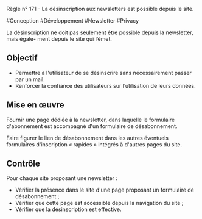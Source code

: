 
Règle n° 171  - La désinscription aux newsletters est possible depuis le site.

#Conception #Développement #Newsletter #Privacy

La désinscription ne doit pas seulement être possible depuis la newsletter, mais égale- ment depuis le site qui l’émet.

Objectif
--------

*   Permettre à l'utilisateur de se désinscrire sans nécessairement passer par un mail.
*   Renforcer la confiance des utilisateurs sur l’utilisation de leurs données.

Mise en œuvre
-------------

Fournir une page dédiée à la newsletter, dans laquelle le formulaire d'abonnement est accompagné d'un formulaire de désabonnement.

Faire figurer le lien de désabonnement dans les autres éventuels formulaires d'inscription « rapides » intégrés à d'autres pages du site.

Contrôle
--------

Pour chaque site proposant une newsletter :

*   Vérifier la présence dans le site d'une page proposant un formulaire de désabonnement ;
*   Vérifier que cette page est accessible depuis la navigation du site ;
*   Vérifier que la désinscription est effective.
